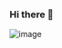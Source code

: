 ### Hi there 👋
![image](https://github.com/ayushukla1/ayushukla1/assets/82086744/cd965773-1da9-46bf-8868-21bbf5c3b558)

<!--
**ayushukla1/ayushukla1** is a ✨ _special_ ✨ repository because its `README.md` (this file) appears on your GitHub profile.

Here are some ideas to get you started:

- 🔭 I’m currently working on ...
- 🌱 I’m currently learning ...
- 👯 I’m looking to collaborate on ...
- 🤔 I’m looking for help with ...
- 💬 Ask me about ...
- 📫 How to reach me: ...
- 😄 Pronouns: ...
- ⚡ Fun fact: ...
-->
